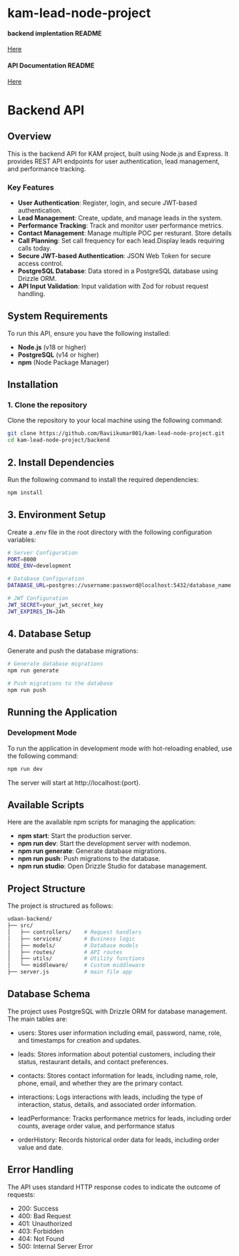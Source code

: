 # kam-lead-node-project

#### backend implentation README

[Here](./backend/README.md)

#### API Documentation README

[Here](./backend/API-Documentation.md)

# Backend API

## Overview

This is the backend API for KAM project, built using Node.js and Express. It provides REST API endpoints for user authentication, lead management, and performance tracking.

### Key Features

- **User Authentication**: Register, login, and secure JWT-based authentication.
- **Lead Management**: Create, update, and manage leads in the system.
- **Performance Tracking**: Track and monitor user performance metrics.
- **Contact Management**: Manage multiple POC per resturant. Store details
- **Call Planning**: Set call frequency for each lead.Display leads requiring calls today.
- **Secure JWT-based Authentication**: JSON Web Token for secure access control.
- **PostgreSQL Database**: Data stored in a PostgreSQL database using Drizzle ORM.
- **API Input Validation**: Input validation with Zod for robust request handling.

## System Requirements

To run this API, ensure you have the following installed:

- **Node.js** (v18 or higher)
- **PostgreSQL** (v14 or higher)
- **npm** (Node Package Manager)

## Installation

### 1. Clone the repository

Clone the repository to your local machine using the following command:

```bash
git clone https://github.com/Raviikumar001/kam-lead-node-project.git
cd kam-lead-node-project/backend
```

## 2. Install Dependencies

Run the following command to install the required dependencies:

```bash
npm install

```

## 3. Environment Setup

Create a .env file in the root directory with the following configuration variables:

```bash
# Server Configuration
PORT=8000
NODE_ENV=development

# Database Configuration
DATABASE_URL=postgres://username:password@localhost:5432/database_name

# JWT Configuration
JWT_SECRET=your_jwt_secret_key
JWT_EXPIRES_IN=24h


```

## 4. Database Setup

Generate and push the database migrations:

```bash
# Generate database migrations
npm run generate

# Push migrations to the database
npm run push

```

## Running the Application

### Development Mode

To run the application in development mode with hot-reloading enabled, use the following command:

```bash
npm run dev


```

The server will start at http://localhost:{port}.

## Available Scripts

Here are the available npm scripts for managing the application:

- **npm start**: Start the production server.
- **npm run dev**: Start the development server with nodemon.
- **npm run generate**: Generate database migrations.
- **npm run push**: Push migrations to the database.
- **npm run studio**: Open Drizzle Studio for database management.

## Project Structure

The project is structured as follows:

```bash
udaan-backend/
├── src/
│   ├── controllers/    # Request handlers
│   ├── services/       # Business logic
│   ├── models/         # Database models
│   ├── routes/         # API routes
│   ├── utils/          # Utility functions
│   └── middleware/     # Custom middleware
├── server.js           # main file app


```

## Database Schema

The project uses PostgreSQL with Drizzle ORM for database management. The main tables are:

- users: Stores user information including email, password, name, role, and timestamps for creation and updates.

- leads: Stores information about potential customers, including their status, restaurant details, and contact preferences.

- contacts: Stores contact information for leads, including name, role, phone, email, and whether they are the primary contact.

- interactions: Logs interactions with leads, including the type of interaction, status, details, and associated order information.

- leadPerformance: Tracks performance metrics for leads, including order counts, average order value, and performance status

- orderHistory: Records historical order data for leads, including order value and date.

## Error Handling

The API uses standard HTTP response codes to indicate the outcome of requests:

- 200: Success
- 400: Bad Request
- 401: Unauthorized
- 403: Forbidden
- 404: Not Found
- 500: Internal Server Error
